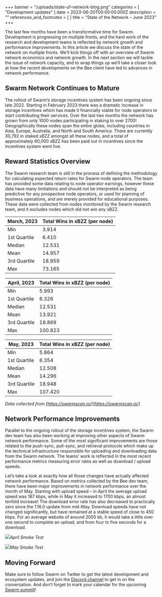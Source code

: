 +++
banner = "/uploads/state-of-network-blog.png"
categories = [ "Development updates" ]
date = 2023-06-20T00:00:00.000Z
description = ""
references_and_footnotes = [ ]
title = "State of the Network – June 2023"
+++


The last few months have been a transformative time for Swarm. Development is progressing on multiple fronts, and the hard work of the research and development teams is reflected by network growth and performance improvements. In this article we discuss the state of the network on multiple fronts. We’ll kick things off with an overview of Swarm network economics and network growth. In the next section we will tackle the issue of network capacity, and to wrap things up we’ll take a closer look at how the recent developments on the Bee client have led to advances in network performance.


## Swarm Network Continues to Mature 

The rollout of Swarm’s storage incentives system has been ongoing since late 2022. Starting in February 2023 there was a dramatic increase in storage incentives which has made it financially viable for node operators to start contributing their services. Over the last two months the network has grown from only 1000 nodes participating in staking to over 2700! Geographically these nodes span the entire globe, including countries in Asia, Europe, Australia, and North and South America. There are currently 30,792 in staked xBZZ amongst all these nodes, and a total of approximately 60,000 xBZZ has been paid out in incentives since the incentives system went live. 


## Reward Statistics Overview

The Swarm research team is still in the process of defining the methodology for calculating expected return rates for Swarm node operators. The team has provided some data relating to node operator earnings, however these data have many limitations and should not be interpreted as being predictive for any prospective node operators, or used for planning of business operations, and are merely provided for educational purposes. These data were collected from nodes monitored by the Swarm research team, and it excludes nodes which did not win any xBZZ.

| March, 2023  | Total Wins in xBZZ (per node) |
|--------------|-------------------------------|
| Min          | 3.914                         |
| 1st Quartile | 6.410                         |
| Median       | 12.531                        |
| Mean         | 14.957                        |
| 3rd Quartile | 18.959                        |
| Max          | 73.165                        |

| April, 2023  | Total Wins in xBZZ (per node) |
|--------------|-------------------------------|
| Min          | 5.993                         |
| 1st Quartile | 6.326                         |
| Median       | 12.531                        |
| Mean         | 13.921                        |
| 3rd Quartile | 18.869                        |
| Max          | 100.823                       |

| May, 2023  | Total Wins in xBZZ (per node) |
|--------------|-------------------------------|
| Min          | 5.864                         |
| 1st Quartile | 6.354                         |
| Median       | 12.508                        |
| Mean         | 14.296                        |
| 3rd Quartile | 18.948                        |
| Max          | 107.420                       |

*Data collected from [https://swarmscan.io/](https://swarmscan.io/)*

## Network Performance Improvements 

Parallel to the ongoing rollout of the storage incentives system, the Swarm dev team has also been working at improving other aspects of Swarm network performance. Some of the most significant improvements are those related to the push-sync, pull-sync, and retrieval protocols which make up the technical infrastructure responsible for uploading and downloading data from the Swarm network. The teams’ work is reflected in the most recent performance metrics measuring error rates as well as download / upload speeds. 

Let’s take a look at exactly how all those changes have actually affected network performance. Based on metrics collected by the Bee dev team, there have been major improvements in network performance over the month of May. Starting with upload speed – in April the average upload speed was 187 kbps, while in May it increased to 1700 kbps, an almost tenfold increase! The download error rate has also decreased to practically zero since the 1.16.0 update from mid-May. Download speeds have not changed significantly, but have remained at a stable speed of close to 450 kbps. For an average website of around 2000 kb, it would take a little over one second to complete an upload, and from four to five seconds for a download. 

![](/uploads/april-smoketest.png)*April Smoke Test*

![](/uploads/may-smoketest.png)*May Smoke Test*

## Moving Forward

Make sure to follow Swarm on Twitter to get the latest development and ecosystem updates, and join the [Discord channel](https://discord.gg/ZvBWZC3GEa) to get in on the conversation. And don’t forget to mark your calendar for the upcoming [Swarm summit](https://summit.ethswarm.org/swarm-summit-2023/talk/#)!